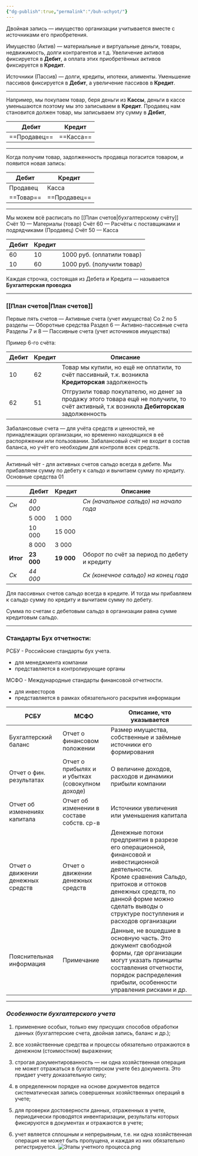 ```yaml
---
{"dg-publish":true,"permalink":"/buh-uchyot/"}
---
```


Двойная запись —  имущество организации учитывается вместе с источниками его приобретения.

Имущество (Актив) — материальные и виртуальные деньги, товары, недвижимость, долги контрагентов и т.д.
Увеличение активов фиксируется в **Дебит**, а оплата этих приобретённых активов фиксируется в **Кредит**.

Источники (Пассив) — долги, кредиты, ипотеки, алименты.
Уменьшение пассивов фиксируется в **Дебит**, а увеличение пассивов в **Кредит**.
****
Например, мы покупаем товар, беря деньги из **Кассы**, деньги в кассе уменьшаются поэтому мы это записываем в **Кредит**.
Продавец нам становится должен товар, мы записываем эту сумму в **Дебит**, 

| Дебит    | Кредит |
| -------- | ------ |
| ==Продавец== | ==Касса==  |
****
Когда получим товар, задолженность продавца погасится товаром, и появится новая запись:

| Дебит     | Кредит       |
| --------- | ------------ |
| Продавец  | Касса        |
| ==Товар== | ==Продавец== |
****
Мы можем всё расписать по [[План счетов\|бухгалтерскому счёту]]
Счёт 10 — Материалы (товар)
Счёт 60 — Расчёты с поставщиками и подрядчиками (Продавец)
Счёт 50 — Касса

| Дебит | Кредит |                            |
| ----- | ------ | -------------------------- |
| 60    | 10     | 1000 руб. (оплатили товар) |
| 10    | 60     | 1000 руб. (получили товар) |
Каждая строчка, состоящая из Дебета и Кредита — называется **Бухгалтерская проводка** 
****
### [[План счетов\|План счетов]]
Первые пять счетов — Активные счета (учет имущества)
Со 2 по 5 разделы — Оборотные средства
Раздел 6 — Активно-пассивные счета
Разделы 7 и 8 — Пассивные счета (учет источников имущества)

Пример 6-го счёта: 

| Дебит | Кредит | Описание                                                                                                                                   |
| ----- | ------ | ------------------------------------------------------------------------------------------------------------------------------------------ |
| 10    | 62     | Товар мы купили, но ещё не оплатили, то счёт пассивный, т.к. возникла **Кредиторская** задолженость                                        |
| 62    | 51     | Отгрузили товар покупателю, но денег за продажу этого товара ещё не получили, то счёт активный, т.к возникла **Дебиторская** задолженность |
Забалансовые счета — для учёта средств и ценностей, не принадлежащих организации, но временно находящихся в её распоряжении или пользовании.
Забалансовый счёт не входит в состав баланса, но учёт его необходим для контроля всех средств.
****
Активный чёт - для активных счетов сальдо всегда в дебите. Мы прибавляем сумму по дебету к сальдо и вычитаем сумму по кредиту.
Основные средства 01

|          | Дебит      | Кредит     | Описание                                     |
| -------- | ---------- | ---------- | -------------------------------------------- |
| *Сн*       | *40 000*   |            | *Сн (начальное сальдо) на начало года*         |
|          | 5 000      | 1 000      |                                              |
|          | 10 000     | 15 000     |                                              |
|          | 8 000      | 3 000      |                                              |
| **Итог** | **23 000** | **19 000** | Оборот по счёт за период по дебету и кредиту |
| *Ск*       | *44 000*   |            | *Ск (конечное сальдо) на конец года*           |
Для пассивных счетов сальдо всегда в кредите. И тогда мы прибавляем к сальдо сумму по кредиту и вычитаем сумму по дебету.

Сумма по счетам с дебетовым сальдо в организации равна сумме кредитовым сальдо. 
****
### Стандарты Бух отчетности:
РСБУ - Российские стандарты бух учета.
- для менеджмента компании
- представляется в контролирующие органы

МСФО - Международные стандарты финансовой отчетности.
- для инвесторов
- представляется в рамках обязательного раскрытия информации

| РСБУ                              | МСФО                                                   | Описание, что указывается                                                                                                                                                                                                                             |
| --------------------------------- | ------------------------------------------------------ | ----------------------------------------------------------------------------------------------------------------------------------------------------------------------------------------------------------------------------------------------------- |
| Бухгалтерский<br>баланс           | Отчет о финансовом<br>положении                        | Размер имущества,<br>собственные и заёмные<br>источники его формирования                                                                                                                                                                              |
| Отчет о фин.<br>результатах       | Отчет о прибылях и<br>и убытках<br>(совокупном доходе) | О величине доходов, расходов и динамики прибыли компании                                                                                                                                                                                              |
| Отчет об изменениях капитала      | Отчет об изменении в составе собств. ср-в              | Источники увеличения или уменьшения капитала                                                                                                                                                                                                          |
| Отчет о движении денежных средств | Отчет о движении денежных средств                      | Денежные потоки предприятия в разрезе его операционной, финансовой и инвестиционной деятельности.<br>Кроме сравнения Сальдо, притоков и оттоков денежных средств, по данной форме можно сделать выводы о структуре поступления и расходов организации |
| Пояснительная информация          | Примечание                                             | Данные, не вошедшие в основную часть. Это документ свободной формы, где организации могут указать принципы  составления отчетности, порядок распределения прибыли, особенности управления рисками и др.                                               |
****
### _Особенности бухгалтерского учета_

1) применение особых, только ему присущих способов обработки данных (бухгалтерские счета, двойная запись, баланс и др.);

2) все хозяйственные средства и процессы обязательно отражаются в денежном (стоимостном) выражении;

3) строгая документированность — ни одна хозяйственная операция не может отражаться в бухгалтерском учете без документа. Это придает учету доказательную силу;

4) в определенном порядке на основе документов ведется систематическая запись совершенных хозяйственных операций в учете;

5) для проверки достоверности данных, отраженных в учете, периодически проводятся инвентаризации, результаты которых фиксируются в документах и отражаются в учете;

6) учет является сплошным и непрерывным, т.е. ни одна хозяйственная операция не может быть пропущена, и каждая из них обязательно регистрируется.
![Этапы учетного процесса.png](/img/user/%D0%AD%D1%82%D0%B0%D0%BF%D1%8B%20%D1%83%D1%87%D0%B5%D1%82%D0%BD%D0%BE%D0%B3%D0%BE%20%D0%BF%D1%80%D0%BE%D1%86%D0%B5%D1%81%D1%81%D0%B0.png)
